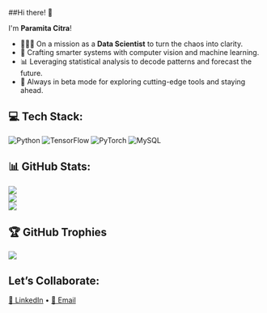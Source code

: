 ##Hi there! 👋  

I'm **Paramita Citra**!
 
- 👩🏻‍💻 On a mission as a **Data Scientist** to turn the chaos into clarity.
- 🤖 Crafting smarter systems with computer vision and machine learning.
- 📊 Leveraging statistical analysis to decode patterns and forecast the future.
- 🎯 Always in beta mode for exploring cutting-edge tools and staying ahead.


## 💻 Tech Stack:
![Python](https://img.shields.io/badge/python-3670A0?style=for-the-badge&logo=python&logoColor=ffdd54) ![TensorFlow](https://img.shields.io/badge/TensorFlow-%23FF6F00.svg?style=for-the-badge&logo=TensorFlow&logoColor=white) ![PyTorch](https://img.shields.io/badge/PyTorch-%23EE4C2C.svg?style=for-the-badge&logo=PyTorch&logoColor=white) ![MySQL](https://img.shields.io/badge/mysql-4479A1.svg?style=for-the-badge&logo=mysql&logoColor=white)


## 📊 GitHub Stats:
![](https://github-readme-stats.vercel.app/api?username=yocimm&theme=transparent&hide_border=false&include_all_commits=true&count_private=true)<br/>
![](https://github-readme-streak-stats.herokuapp.com/?user=yocimm&theme=transparent&hide_border=false)<br/>
![](https://github-readme-stats.vercel.app/api/top-langs/?username=yocimm&theme=transparent&hide_border=false&include_all_commits=true&count_private=true&layout=compact)


## 🏆 GitHub Trophies
![](https://github-profile-trophy.vercel.app/?username=yocimm&theme=transparent&no-frame=true&no-bg=false&margin-w=4)


## Let’s Collaborate: 
[💼 LinkedIn](https://www.linkedin.com/in/paramitacim/) • [📧 Email](citramulia31@gmail.com)  

